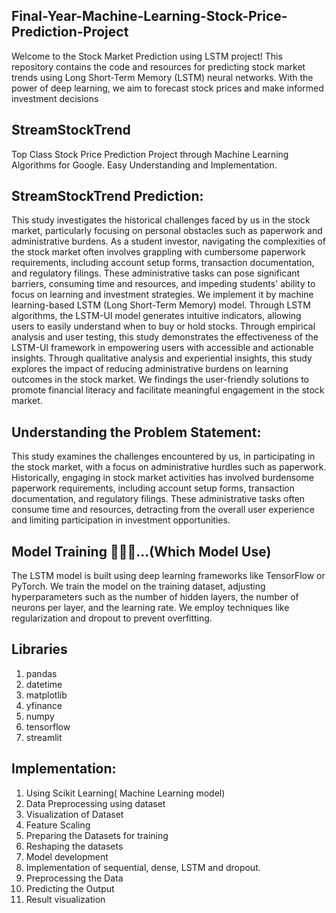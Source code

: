 ## Final-Year-Machine-Learning-Stock-Price-Prediction-Project
Welcome to the Stock Market Prediction using LSTM project! This repository contains the code and resources for predicting stock market trends using Long Short-Term Memory (LSTM) neural networks. With the power of deep learning, we aim to forecast stock prices and make informed investment decisions
## StreamStockTrend 
Top Class Stock Price Prediction Project through Machine Learning Algorithms for Google. Easy Understanding and Implementation.
## StreamStockTrend Prediction:
This study investigates the historical challenges faced by us in the stock market, particularly focusing on personal obstacles such as paperwork and administrative burdens. As a student investor, navigating the complexities of the stock market often involves grappling with cumbersome paperwork requirements, including account setup forms, transaction documentation, and regulatory filings. These administrative tasks can pose significant barriers, consuming time and resources, and impeding students' ability to focus on learning and investment strategies. We implement it by machine learning-based LSTM (Long Short-Term Memory) model. Through LSTM algorithms, the LSTM-UI model generates intuitive indicators, allowing users to easily understand when to buy or hold stocks. Through empirical analysis and user testing, this study demonstrates the effectiveness of the LSTM-UI framework in empowering users with accessible and actionable insights. Through qualitative analysis and experiential insights, this study explores the impact of reducing administrative burdens on learning outcomes in the stock market. We findings the user-friendly solutions to promote financial literacy and facilitate meaningful engagement in the stock market.
## Understanding the Problem Statement:
This study examines the challenges encountered by us, in participating in the stock market, with a focus on administrative hurdles such as paperwork. Historically, engaging in stock market activities has involved burdensome paperwork requirements, including account setup forms, transaction documentation, and regulatory filings. These administrative tasks often consume time and resources, detracting from the overall user experience and limiting participation in investment opportunities.
 
## Model Training 🧑🏻‍💻...(Which Model Use)
The LSTM model is built using deep learning frameworks like TensorFlow or PyTorch. We train the model on the training dataset, adjusting hyperparameters such as the number of hidden layers, the number of neurons per layer, and the learning rate. We employ techniques like regularization and dropout to prevent overfitting.

## Libraries
1. pandas <br>
2. datetime <br>
3. matplotlib <br>
4. yfinance <br>
5. numpy <br>
6. tensorflow <br> 
7. streamlit <br>

## Implementation:
1. Using Scikit Learning( Machine Learning model) <br>
2. Data Preprocessing using dataset <br>
3. Visualization of Dataset <br>
4. Feature Scaling <br>
5. Preparing the Datasets for training <br>
6. Reshaping the datasets <br>
7. Model development <br>
8. Implementation of sequential, dense, LSTM and dropout. <br>
9. Preprocessing the Data <br>
10. Predicting the Output <br>
11. Result visualization <br>
